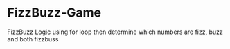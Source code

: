 # FizzBuzz-Game
FizzBuzz Logic using for loop then determine which numbers are fizz, buzz and both fizzbuss
